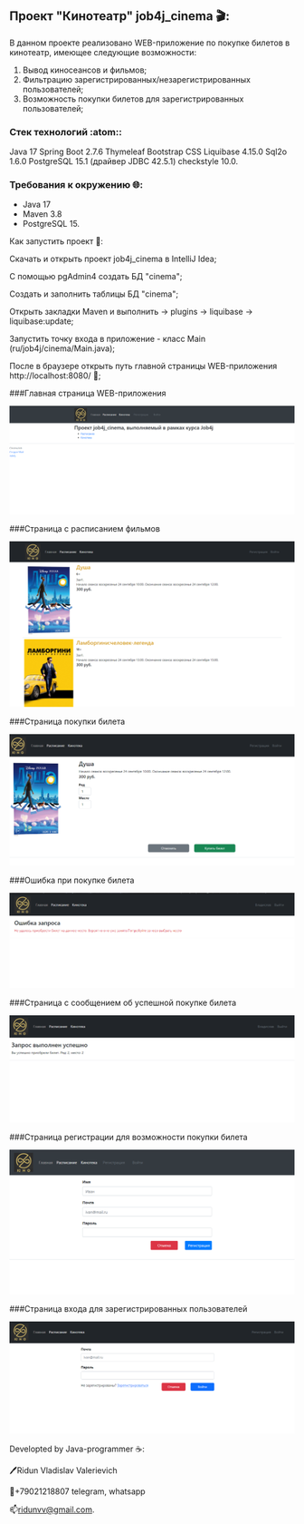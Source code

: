 # 
## Проект "Кинотеатр" job4j_cinema :clapper::

В данном проекте реализовано WEB-приложение по покупке билетов в кинотеатр, имеющее следующие возможности:
1. Вывод киносеансов и фильмов;
2. Фильтрацию зарегистрированных/незарегистрированных пользователей;
3. Возможность покупки билетов для зарегистрированных пользователей;

### Стек технологий  :atom::
Java 17
Spring Boot 2.7.6
Thymeleaf
Bootstrap CSS
Liquibase 4.15.0
Sql2o 1.6.0
PostgreSQL 15.1 (драйвер JDBC 42.5.1)
checkstyle 10.0.

### Требования к окружению  :globe_with_meridians::
- Java 17
- Maven 3.8
- PostgreSQL 15.

Как запустить проект :rocket::

Скачать и открыть проект job4j_cinema в IntelliJ Idea;

С помощью pgAdmin4 создать БД "cinema";

Cоздать и заполнить таблицы БД  "cinema";

Открыть закладки Maven и выполнить -> plugins -> liquibase -> liquibase:update;

Запустить точку входа в приложение - класс Main (ru/job4j/cinema/Main.java);

После в браузере открыть путь главной страницы WEB-приложения http://localhost:8080/ :cinema:;

###Главная страница WEB-приложения

![](img/main.png)

###Страница с расписанием фильмов

![](img/sessions.png)

###Страница покупки билета

![](img/buying.png)

###Ошибка при покупке билета

![](img/failed_buying.png)

###Страница с сообщением об успешной покупке билета

![](img/success_buying.png)

###Страница регистрации для возможности покупки билета

![](img/registration.png)

###Страница входа для зарегистрированных пользователей

![](img/login.png)


Developted by Java-programmer :coffee::

:pen:Ridun Vladislav Valerievich 

:calling:+79021218807 telegram, whatsapp

:mailbox:ridunvv@gmail.com.